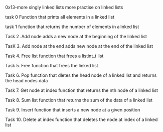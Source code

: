 0x13-more singly linked lists
more practise on linked lists

task 0
Function that prints all elements in a linked list

task 1 
function that returns the number of elements in alinked list

Task 2 .Add node 
adds a new node at the beginning of the linked list

TasK 3. Add node at the end
adds new node at the end of the linked list 

Task 4. Free list
function that frees a listint_t list

Task 5. Free
function that frees the linked list

Task 6. Pop
function that dletes the head node of a linked list and returns the head nodes data

Task 7. Get node at index
function that returns the nth node of a linked list

Task 8. Sum list
function that returns the sum of the data of a linked list

Task 9. Insert
function that inserts a new node at a given position

Task 10. Delete at index
function  that deletes the node at index of a linked list
